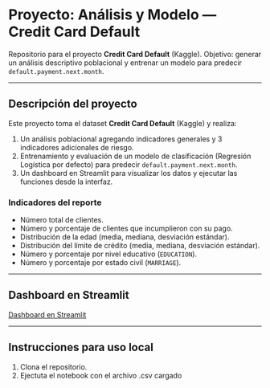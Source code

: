 # Proyecto: Análisis y Modelo — Credit Card Default

Repositorio para el proyecto **Credit Card Default** (Kaggle). Objetivo: generar un análisis descriptivo poblacional y entrenar un modelo para predecir `default.payment.next.month`.

---

## Descripción del proyecto

Este proyecto toma el dataset **Credit Card Default** (Kaggle) y realiza:

1. Un análisis poblacional agregando indicadores generales y 3 indicadores adicionales de riesgo.
2. Entrenamiento y evaluación de un modelo de clasificación (Regresión Logística por defecto) para predecir `default.payment.next.month`.
3. Un dashboard en Streamlit para visualizar los datos y ejecutar las funciones desde la interfaz.

### Indicadores del reporte
- Número total de clientes.
- Número y porcentaje de clientes que incumplieron con su pago.
- Distribución de la edad (media, mediana, desviación estándar).
- Distribución del límite de crédito (media, mediana, desviación estándar).
- Número y porcentaje por nivel educativo (`EDUCATION`).
- Número y porcentaje por estado civil (`MARRIAGE`).

---

## Dashboard en Streamlit
[Dashboard en Streamlit](https://xwdjziwwc6pg2jexkpw9rf.streamlit.app/)

---

## Instrucciones para uso local

1. Clona el repositorio.
2. Ejectuta el notebook con el archivo .csv cargado
